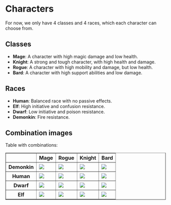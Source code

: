 # Characters

For now, we only have 4 classes and 4 races, which each character can choose from.

## Classes

- **Mage**: A character with high magic damage and low health.
- **Knight**: A strong and tough character, with high health and damage.
- **Rogue**: A character with high mobility and damage, but low health.
- **Bard**: A character with high support abilities and low damage.

## Races 

- **Human**: Balanced race with no passive effects.
- **Elf**: High initiative and confusion resistance.
- **Dwarf**: Low initiative and poison resistance.
- **Demonkin**: Fire resistance.

## Combination images

Table with combinations:
 
<table border="1">
  <thead>
    <tr> 
      <th></th>
      <th>Mage</th>
      <th>Rogue</th>
      <th>Knight</th>
      <th>Bard</th>
    </tr>
  </thead>
  <tbody>
    <tr>
      <th>Demonkin</th>
      <td><img src="https://api.tts-game.fun/images/characters/demonkin-mage.png"/></td>
      <td><img src="https://api.tts-game.fun/images/characters/demonkin-rogue.png"/></td>
      <td><img src="https://api.tts-game.fun/images/characters/demonkin-knight.png"/></td>
      <td><img src="https://api.tts-game.fun/images/characters/demonkin-bard.png"/></td>
    </tr>
    <tr>
      <th>Human</th>
      <td><img src="https://api.tts-game.fun/images/characters/human-mage.png"/></td>
      <td><img src="https://api.tts-game.fun/images/characters/human-rogue.png"/></td>
      <td><img src="https://api.tts-game.fun/images/characters/human-knight.png"/></td>
      <td><img src="https://api.tts-game.fun/images/characters/human-bard.png"/></td>
    </tr>
    <tr>
      <th>Dwarf</th>
      <td><img src="https://api.tts-game.fun/images/characters/dwarf-mage.png"/></td>
      <td><img src="https://api.tts-game.fun/images/characters/dwarf-rogue.png"/></td>
      <td><img src="https://api.tts-game.fun/images/characters/dwarf-knight.png"/></td>
      <td><img src="https://api.tts-game.fun/images/characters/dwarf-bard.png"/></td>
    </tr>
    <tr>
      <th>Elf</th>
      <td><img src="https://api.tts-game.fun/images/characters/elf-mage.png"/></td>
      <td><img src="https://api.tts-game.fun/images/characters/elf-rogue.png"/></td>
      <td><img src="https://api.tts-game.fun/images/characters/elf-knight.png"/></td>
      <td><img src="https://api.tts-game.fun/images/characters/elf-bard.png"/></td>
    </tr>
  </tbody>
</table>
